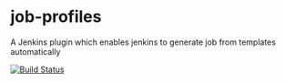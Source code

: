 job-profiles
============

A Jenkins plugin which enables jenkins to generate job from templates automatically 

[![Build Status](https://travis-ci.org/maxbraun/job-profiles.png?branch=master)](https://travis-ci.org/maxbraun/job-profiles)
